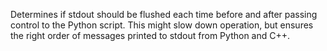 Determines if stdout should be flushed each time before and after passing
control to the Python script. This might slow down operation, but ensures the
right order of messages printed to stdout from Python and C++.
